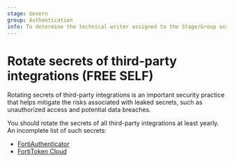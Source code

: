 ```yaml
---
stage: Govern
group: Authentication
info: To determine the technical writer assigned to the Stage/Group associated with this page, see https://handbook.gitlab.com/handbook/product/ux/technical-writing/#assignments
---
```


# Rotate secrets of third-party integrations **(FREE SELF)**

Rotating secrets of third-party integrations is an important security practice
that helps mitigate the risks associated with leaked secrets, such as
unauthorized access and potential data breaches.

You should rotate the secrets of all third-party integrations at least yearly.
An incomplete list of such secrets:

- [FortiAuthenticator](../user/profile/account/two_factor_authentication.md#enable-one-time-password-using-fortiauthenticator)
- [FortiToken Cloud](../user/profile/account/two_factor_authentication.md#enable-one-time-password-using-fortitoken-cloud)
